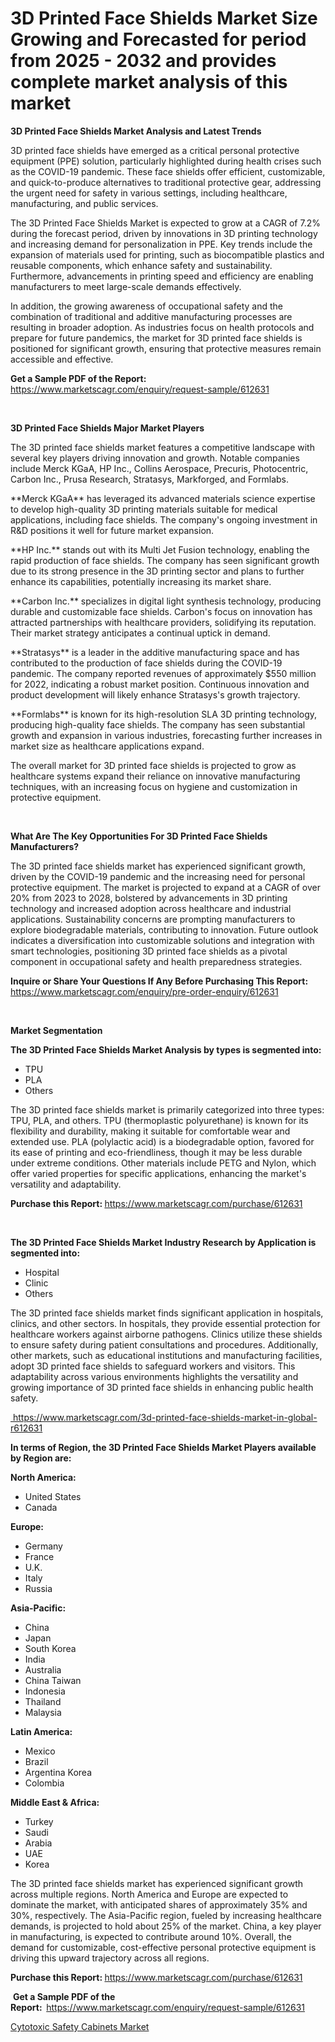 <p><h1>3D Printed Face Shields Market Size Growing and Forecasted for period from 2025 - 2032 and provides complete market analysis of this market</h1></p><p><strong>3D Printed Face Shields Market Analysis and Latest Trends</strong></p>
<p><p>3D printed face shields have emerged as a critical personal protective equipment (PPE) solution, particularly highlighted during health crises such as the COVID-19 pandemic. These face shields offer efficient, customizable, and quick-to-produce alternatives to traditional protective gear, addressing the urgent need for safety in various settings, including healthcare, manufacturing, and public services. </p><p>The 3D Printed Face Shields Market is expected to grow at a CAGR of 7.2% during the forecast period, driven by innovations in 3D printing technology and increasing demand for personalization in PPE. Key trends include the expansion of materials used for printing, such as biocompatible plastics and reusable components, which enhance safety and sustainability. Furthermore, advancements in printing speed and efficiency are enabling manufacturers to meet large-scale demands effectively.</p><p>In addition, the growing awareness of occupational safety and the combination of traditional and additive manufacturing processes are resulting in broader adoption. As industries focus on health protocols and prepare for future pandemics, the market for 3D printed face shields is positioned for significant growth, ensuring that protective measures remain accessible and effective.</p></p>
<p><strong>Get a Sample PDF of the Report:&nbsp;</strong> <a href="https://www.marketscagr.com/enquiry/request-sample/612631?utm_campaign=1932&utm_medium=2&utm_source=Github&utm_content=ia&utm_term=30032025&utm_id=3d-printed-face-shields">https://www.marketscagr.com/enquiry/request-sample/612631</a></p>
<p>&nbsp;</p>
<p><strong>3D Printed Face Shields Major Market Players</strong></p>
<p><p>The 3D printed face shields market features a competitive landscape with several key players driving innovation and growth. Notable companies include Merck KGaA, HP Inc., Collins Aerospace, Precuris, Photocentric, Carbon Inc., Prusa Research, Stratasys, Markforged, and Formlabs.</p><p>**Merck KGaA** has leveraged its advanced materials science expertise to develop high-quality 3D printing materials suitable for medical applications, including face shields. The company's ongoing investment in R&D positions it well for future market expansion.</p><p>**HP Inc.** stands out with its Multi Jet Fusion technology, enabling the rapid production of face shields. The company has seen significant growth due to its strong presence in the 3D printing sector and plans to further enhance its capabilities, potentially increasing its market share.</p><p>**Carbon Inc.** specializes in digital light synthesis technology, producing durable and customizable face shields. Carbon's focus on innovation has attracted partnerships with healthcare providers, solidifying its reputation. Their market strategy anticipates a continual uptick in demand.</p><p>**Stratasys** is a leader in the additive manufacturing space and has contributed to the production of face shields during the COVID-19 pandemic. The company reported revenues of approximately $550 million for 2022, indicating a robust market position. Continuous innovation and product development will likely enhance Stratasys's growth trajectory.</p><p>**Formlabs** is known for its high-resolution SLA 3D printing technology, producing high-quality face shields. The company has seen substantial growth and expansion in various industries, forecasting further increases in market size as healthcare applications expand.</p><p>The overall market for 3D printed face shields is projected to grow as healthcare systems expand their reliance on innovative manufacturing techniques, with an increasing focus on hygiene and customization in protective equipment.</p></p>
<p>&nbsp;</p>
<p><strong>What Are The Key Opportunities For 3D Printed Face Shields Manufacturers?</strong></p>
<p><p>The 3D printed face shields market has experienced significant growth, driven by the COVID-19 pandemic and the increasing need for personal protective equipment. The market is projected to expand at a CAGR of over 20% from 2023 to 2028, bolstered by advancements in 3D printing technology and increased adoption across healthcare and industrial applications. Sustainability concerns are prompting manufacturers to explore biodegradable materials, contributing to innovation. Future outlook indicates a diversification into customizable solutions and integration with smart technologies, positioning 3D printed face shields as a pivotal component in occupational safety and health preparedness strategies.</p></p>
<p><strong>Inquire or Share Your Questions If Any Before Purchasing This Report:</strong> <a href="https://www.marketscagr.com/enquiry/pre-order-enquiry/612631?utm_campaign=1932&utm_medium=2&utm_source=Github&utm_content=ia&utm_term=30032025&utm_id=3d-printed-face-shields">https://www.marketscagr.com/enquiry/pre-order-enquiry/612631</a></p>
<p>&nbsp;</p>
<p><strong>Market Segmentation</strong></p>
<p><strong>The 3D Printed Face Shields Market Analysis by types is segmented into:</strong></p>
<p><ul><li>TPU</li><li>PLA</li><li>Others</li></ul></p>
<p><p>The 3D printed face shields market is primarily categorized into three types: TPU, PLA, and others. TPU (thermoplastic polyurethane) is known for its flexibility and durability, making it suitable for comfortable wear and extended use. PLA (polylactic acid) is a biodegradable option, favored for its ease of printing and eco-friendliness, though it may be less durable under extreme conditions. Other materials include PETG and Nylon, which offer varied properties for specific applications, enhancing the market's versatility and adaptability.</p></p>
<p><strong>Purchase this Report:&nbsp;</strong><a href="https://www.marketscagr.com/purchase/612631?utm_campaign=1932&utm_medium=2&utm_source=Github&utm_content=ia&utm_term=30032025&utm_id=3d-printed-face-shields">https://www.marketscagr.com/purchase/612631</a></p>
<p>&nbsp;</p>
<p><strong>The 3D Printed Face Shields Market Industry Research by Application is segmented into:</strong></p>
<p><ul><li>Hospital</li><li>Clinic</li><li>Others</li></ul></p>
<p><p>The 3D printed face shields market finds significant application in hospitals, clinics, and other sectors. In hospitals, they provide essential protection for healthcare workers against airborne pathogens. Clinics utilize these shields to ensure safety during patient consultations and procedures. Additionally, other markets, such as educational institutions and manufacturing facilities, adopt 3D printed face shields to safeguard workers and visitors. This adaptability across various environments highlights the versatility and growing importance of 3D printed face shields in enhancing public health safety.</p></p>
<p><a href="https://www.marketscagr.com/3d-printed-face-shields-market-in-global-r612631?utm_campaign=1932&utm_medium=2&utm_source=Github&utm_content=ia&utm_term=30032025&utm_id=3d-printed-face-shields">&nbsp;https://www.marketscagr.com/3d-printed-face-shields-market-in-global-r612631</a></p>
<p><strong>In terms of Region, the 3D Printed Face Shields Market Players available by Region are:</strong></p>
<p>
    <p> <strong> North America: </strong>
        <ul>
            <li>United States</li>
            <li>Canada</li>
        </ul>
        </p> 
    <p> <strong> Europe: </strong>
        <ul>
            <li>Germany</li>
            <li>France</li>
            <li>U.K.</li>
            <li>Italy</li>
            <li>Russia</li>
        </ul>
        </p> 
    <p> <strong> Asia-Pacific: </strong>
        <ul>
            <li>China</li>
            <li>Japan</li>
            <li>South Korea</li>
            <li>India</li>
            <li>Australia</li>
            <li>China Taiwan</li>
            <li>Indonesia</li>
            <li>Thailand</li>
            <li>Malaysia</li>
        </ul>
        </p> 
    <p> <strong> Latin America: </strong>
        <ul>
            <li>Mexico</li>
            <li>Brazil</li>
            <li>Argentina Korea</li>
            <li>Colombia</li>
        </ul>
        </p> 
    <p> <strong> Middle East & Africa: </strong>
        <ul>
            <li>Turkey</li>
            <li>Saudi</li>
            <li>Arabia</li>
            <li>UAE</li>
            <li>Korea</li>
        </ul>
    </p>
    </p>
<p><p>The 3D printed face shields market has experienced significant growth across multiple regions. North America and Europe are expected to dominate the market, with anticipated shares of approximately 35% and 30%, respectively. The Asia-Pacific region, fueled by increasing healthcare demands, is projected to hold about 25% of the market. China, a key player in manufacturing, is expected to contribute around 10%. Overall, the demand for customizable, cost-effective personal protective equipment is driving this upward trajectory across all regions.</p></p>
<p><strong>Purchase this Report: </strong><a href="https://www.marketscagr.com/purchase/612631?utm_campaign=1932&utm_medium=2&utm_source=Github&utm_content=ia&utm_term=30032025&utm_id=3d-printed-face-shields">https://www.marketscagr.com/purchase/612631</a></p>
<p>&nbsp;<strong>Get a Sample PDF of the Report:&nbsp;&nbsp;</strong><a href="https://www.marketscagr.com/enquiry/request-sample/612631?utm_campaign=1932&utm_medium=2&utm_source=Github&utm_content=ia&utm_term=30032025&utm_id=3d-printed-face-shields">https://www.marketscagr.com/enquiry/request-sample/612631</a></p>
<p><strong></strong></p>
<p><p><a href="https://github.com/luckyshygirl/Market-Research-Report-List-7/blob/main/cytotoxic-safety-cabinets-market.md?utm_campaign=1932&utm_medium=2&utm_source=Github&utm_content=ia&utm_term=30032025&utm_id=3d-printed-face-shields">Cytotoxic Safety Cabinets Market</a></p></p>